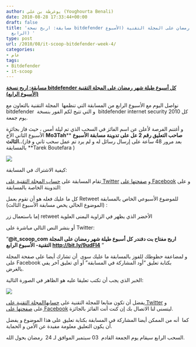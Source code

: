 ```yaml
---
author: يوغرطة بن علي (Youghourta Benali)
date: 2010-08-28 17:33:44+00:00
draft: false
title: 'مسابقة: اربح نسخة bitdefender كل أسبوع طيلة شهر رمضان على المجلة التقنية (الأسبوع
  الرابع) '
type: post
url: /2010/08/it-scoop-bitdefender-week-4/
categories:
- عام
tags:
- Bitdefender
- it-scoop
---
```








[**مسابقة: اربح نسخة bitdefender كل أسبوع طيلة شهر رمضان على المجلة التقنية (الأسبوع الرابع)**](http://www.it-scoop.com/2010/08/it-scoop-bitdefender-week-4/)


نواصل اليوم مع الأسبوع الرابع من المسابقة التي تنظمها  المجلة التقنية بالتعاون مع bitdefender  و التي تتيح لكم الفور بنسخة  bitdefender internet security 2010 كل يوم جمعة.

و أغتنم الفرصة لأعلن عن اسم الفائز في السحب الذي تم ليلة أمس ، حيث فاز بجائزة الأسبوع الثاني الأخ **Mo3Tah**** **صاحب التعليق رقم 2 عل على تدوينة مسابقة الأسبوع الثالث..**(بعد مرور 48 ساعة على إرسال رسائل له و لم يرد تم عمل سحب ثاني و فاز بالمسابقة **Tarek Boutefara )


[![](http://it-scoop.com/rsc/bitDefender_250_250.jpg )
](http://www.it-scoop.com/2010/08/it-scoop-bitdefender-week-4/)




كيفية الاشتراك في المسابقة:




تقام المسابقة على [حساب المجلة التقنية على Twitter](http://twitter.com/it_scoop_com) و [صفحتها على Facebook](http://www.facebook.com/ITscoopMagazine) و على التدوينة الخاصة بالمسابقة:


كل ما عليك فعله هو أن تقوم بعمل Retweet للموضوع الأسبوعي الخاص بالمسابقة  (الموضوع الحالي يخص مسابقة الأسبوع الثالث):

إما باستعمال زر retweet الأخضر الذي يظهر في الزاوية اليمنى العلوية


أو بنشر النص التالي مباشرة على Twitter:


“**@it_scoop_com اربح مفتاح بت دفندر كل أسبوع طيلة شهر رمضان على المجلة التقنية- الأسبوع الرابع http://bit.ly/9udFI4** ”

و لمضاعفة حظوظك للفوز بالمسابقة ما عليك سوى  أن تشارك أيضا على صفحة المجلة على Facebook بكتابة تعليق “أود المشاركة في المسابقة” أو أي تعليق آخر يفي بالغرض.

الخبر الذي يجب أن تكتب تعليقا عليه هو الظاهر في الصورة التالية:


[![](http://www.it-scoop.com/wp-content/uploads/2010/08/bitDefender4.png)
]( http://www.it-scoop.com/2010/08/it-scoop-bitdefender-week-4/)








يفضل أن تكون متابعا للمجلة التقنية على [حسابهاالمجلة التقنية على Twitter](http://twitter.com/it_scoop_com) و على [صفحتها على Facebook](http://www.facebook.com/ITscoopMagazine) ليتسنى لنا الاتصال بك إن كنت أنت الفائز بالجائزة.




كما  أنه من الممكن أيضا المشاركة في المسابقة بكتابة تعليق على هذا الموضوع و يفضل أن يكون التعليق معلومة مفيدة عن الأمن و الحماية.




السحب الرابع سيقام يوم الجمعة القادم  03 سبتمبر الموافق لـ 24  رمضان بحول الله.







